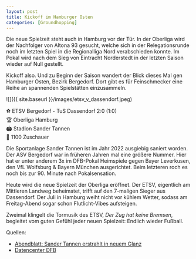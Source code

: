 ```yaml
---
layout: post
title: Kickoff im Hamburger Osten
categories: [Groundhopping]
---
```


Die neue Spielzeit steht auch in Hamburg vor der Tür. In der Oberliga wird der Nachfolger von Altona 93 gesucht, welche sich in der Relegationsrunde noch im letzten Spiel in die Regionalliga Nord verabschieden konnte. Im Pokal wird nach dem Sieg von Eintracht Norderstedt in der letzten Saison wieder auf Null gestellt. 

Kickoff also. Und zu Beginn der Saison wandert der Blick dieses Mal gen Hamburger Osten, Bezirk Bergedorf. Dort gibt es für Feinschmecker eine Reihe an spannenden Spielstätten einzusammeln.  

![]({{ site.baseurl }}/images/etsv_v_dassendorf.jpeg)

⚽️ ETSV Bergedorf - TuS Dassendorf 2:0 (1:0)  
🏆 Oberliga Hamburg   
🏟 Stadion Sander Tannen   
🥁 1100 Zuschauer  

Die Sportanlage Sander Tannen ist im Jahr 2022 ausgiebig saniert worden. Der ASV Bergedorf war in früheren Jahren mal eine größere Nummer. Hier hat er unter anderem 3x im DFB-Pokal Heimspiele gegen Bayer Leverkusen, den VfL Wolfsburg & Bayern München ausgerichtet. Beim letzteren roch es noch bis zur 90. Minute nach Pokalsensation.

Heute wird die neue Spielzeit der Oberliga eröffnet. Der ETSV, eigentlich am Mittleren Landweg beheimatet, trifft auf den 7-maligen Sieger aus Dassendorf.
Der Juli in Hamburg weiht nicht vor kühlem Wetter, sodass am Freitag-Abend sogar schon Flutlicht-Vibes aufsteigen.  

Zweimal klingelt die Tormusik des ETSV, *Der Zug hat keine Bremsen*, begleitet vom guten Gefühl jeder neuen Spielzeit: Endlich wieder Fußball.  
  
Quellen:
* [Abendblatt: Sander Tannen erstrahlt in neuem Glanz](https://www.abendblatt.de/hamburg/bergedorf/article402421734/stadion-sander-tannen-erstrahlt-in-neuem-glanz.html)
* [Datencenter DFB](https://datencenter.dfb.de/datencenter/dfb-pokal/1982-1983/1/fc-bergedorf-85-bayern-muenchen-561220)
